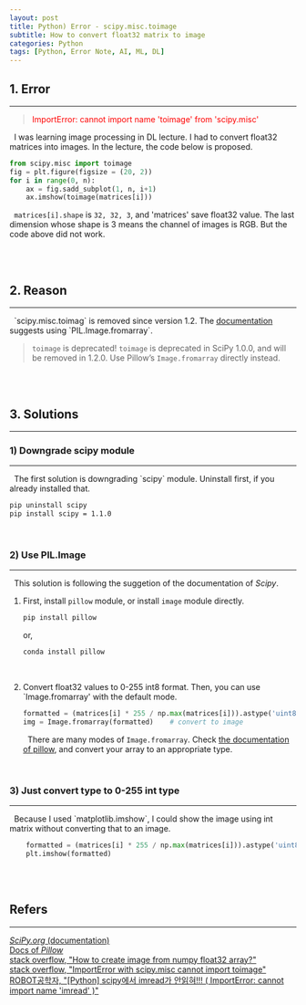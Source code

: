 ```yaml
---
layout: post
title: Python) Error - scipy.misc.toimage
subtitle: How to convert float32 matrix to image
categories: Python
tags: [Python, Error Note, AI, ML, DL]
---
```

## 1. Error
<hr>

> <span style="color:red">ImportError: cannot import name 'toimage' from 'scipy.misc'</span>

&nbsp;&nbsp;I was learning image processing in DL lecture. I had to convert float32 matrices into images. In the lecture, the code below is proposed.

```python
from scipy.misc import toimage
fig = plt.figure(figsize = (20, 2))
for i in range(0, n):
    ax = fig.sadd_subplot(1, n, i+1)
    ax.imshow(toimage(matrices[i]))
```
&nbsp;&nbsp;`matrices[i].shape` is `32, 32, 3`, and 'matrices' save float32 value. The last dimension whose shape is 3 means the channel of images is RGB. But the code above did not work.

<br/><br/>

## 2. Reason
<hr>
&nbsp;&nbsp;`scipy.misc.toimag` is removed since version 1.2. The <a href = "https://docs.scipy.org/doc/scipy-1.1.0/reference/generated/scipy.misc.toimage.html#scipy.misc.toimage">documentation</a> suggests using `PIL.Image.fromarray`.

> `toimage` is deprecated! `toimage` is deprecated in SciPy 1.0.0, and will be removed in 1.2.0. Use Pillow’s `Image.fromarray` directly instead.

<br/><br/>

## 3. Solutions
<hr>

### 1) Downgrade scipy module
<hr>
&nbsp;&nbsp;The first solution is downgrading `scipy` module. Uninstall first, if you already installed that.

```bash
pip uninstall scipy
pip install scipy = 1.1.0
```

<br/>

### 2) Use PIL.Image
<hr>
&nbsp;&nbsp;This solution is following the suggetion of the documentation of <i>Scipy</i>.

1. First, install `pillow` module, or install `image` module directly.
    ```bash
    pip install pillow
    ```
    or,
    ```bash
    conda install pillow
    ```
<br/>

2. Convert float32 values to 0-255 int8 format. Then, you can use `Image.fromarray' with the default mode.
    ```python
    formatted = (matrices[i] * 255 / np.max(matrices[i])).astype('uint8')
    img = Image.fromarray(formatted)    # convert to image
    ```

    &nbsp;&nbsp;There are many modes of `Image.fromarray`. Check <a href = "https://pillow.readthedocs.io/en/stable/handbook/concepts.html#concept-modes">the documentation of pillow</a>, and convert your array to an appropriate type.

<br/>

### 3) Just convert type to 0-255 int type
<hr>
&nbsp;&nbsp;Because I used `matplotlib.imshow`, I could show the image using int matrix without converting that to an image.

```python
    formatted = (matrices[i] * 255 / np.max(matrices[i])).astype('uint8')
    plt.imshow(formatted)
```
<br/><br/>

## Refers
<hr>
<a href = "https://docs.scipy.org/doc/scipy-1.1.0/reference/generated/scipy.misc.toimage.html#scipy.misc.toimage"><i>SciPy.org</i> (documentation)</a><br/>
<a href = "https://pillow.readthedocs.io/en/stable/index.html">Docs of <i>Pillow</i> </a><br/>
<a href = "https://stackoverflow.com/questions/38867869/how-to-create-image-from-numpy-float32-array">stack overflow, "How to create image from numpy float32 array?"</a><br/>
<a href = "https://stackoverflow.com/questions/62708777/importerror-with-scipy-misc-cannot-import-toimage">stack overflow, "ImportError with scipy.misc cannot import toimage"</a><br/>
<a href = "https://robot9710.tistory.com/5">ROBOT공학자, "[Python] scipy에서 imread가 안읽혀!!! ( ImportError: cannot import name 'imread' )"</a>